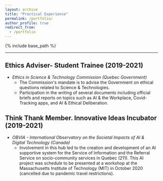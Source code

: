 ```yaml
---
layout: archive
title: "Practical Experience"
permalink: /portfolio/
author_profile: true
redirect_from:
  - /portfolio
---
```


{% include base_path %}

****

## Ethics Adviser- Student Trainee (2019-2021) 
* *Ethics in Science & Technology Commission (Quebec Government)*  
  * The Commission's mandate is to advise the Government on ethical questions related to Science & Technologies.   
  * Participation in the writing of several documents including official briefs and reports on topics such as AI & the Workplace, Covid-Tracking apps, and AI & Ethical Deliberation.  



## Think Thank Member. Innovative Ideas Incubator (2019-2021)
* *OBVIA - International Observatory on the Societal Impacts of AI & Digital Technology (Canada)*
  * Involvement in this hub led to the creation and development of an AI supportive system for the Service of Information and the Referral Service on socio-community services in Quebec (211). This AI project was schedule to be presented at a workshop at the Massachusetts Institute of Technology (MIT) in October 2020 (cancelled due to pandemic travel restrictions).
